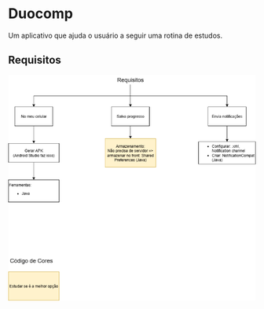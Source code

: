<h1>Duocomp</h1>

Um aplicativo que ajuda o usuário a seguir uma rotina de estudos.

<h2>Requisitos</h2>
<img src="docs/structure.png">